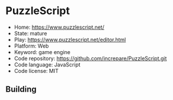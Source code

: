 # PuzzleScript

- Home: https://www.puzzlescript.net/
- State: mature
- Play: https://www.puzzlescript.net/editor.html
- Platform: Web
- Keyword: game engine
- Code repository: https://github.com/increpare/PuzzleScript.git
- Code language: JavaScript
- Code license: MIT

## Building
